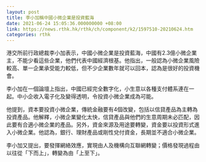 ```yaml
---
layout: post
title: 李小加稱中國小微企業是投資藍海
date: 2021-06-24 15:05:36.000000000 +08:00
link: https://news.rthk.hk/rthk/ch/component/k2/1597510-20210624.htm
categories: rthk
---
```


港交所前行政總裁李小加表示，中國小微企業是投資藍海，中國有2.3億小微企業主，不能少看這些企業，他們代表中國經濟根基。他指出，一般認為小微企業風險較高、單一企業承受能力較低，但不少企業數年就可以回本，認為是很好的投資機會。

李小加在一個論壇上指出，中國已經完全數字化，小生意以各種支付體系連在一起。中小企收入電子化及變得透明，令投資小微企業成為可能。

他提到，資本要投資小微企業，傳統金融要有4個改變，包括以信貸產品為主轉為投資產品。他解釋，小微企業變化太快，信貸產品與他們的生意周期未必匹配，因此要有合適小微企業的產品。另外，資金來源及用途要轉變，資金要以投資形式進入小微企業。他認為，銀行、理財產品或剛性兌付資金，長期並不適合小微企業。

李小加又提出，要發揮網絡效應，實現由人及機構向互聯網轉變；價格發現過程由以往從「下而上」，轉變為由「上至下」。
